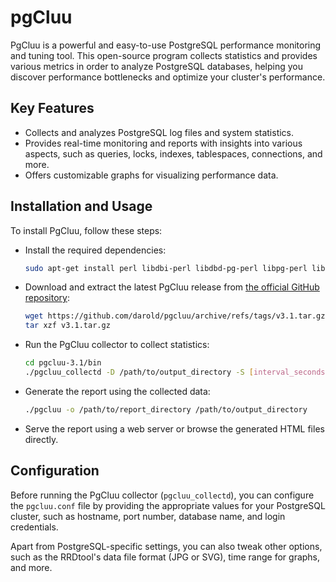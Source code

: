 # pgCluu

PgCluu is a powerful and easy-to-use PostgreSQL performance monitoring and tuning tool. This open-source program collects statistics and provides various metrics in order to analyze PostgreSQL databases, helping you discover performance bottlenecks and optimize your cluster's performance.

## Key Features

- Collects and analyzes PostgreSQL log files and system statistics.
- Provides real-time monitoring and reports with insights into various aspects, such as queries, locks, indexes, tablespaces, connections, and more.
- Offers customizable graphs for visualizing performance data.

## Installation and Usage

To install PgCluu, follow these steps:

- Install the required dependencies:
   ```bash
   sudo apt-get install perl libdbi-perl libdbd-pg-perl libpg-perl libjson-perl rrdtool librrds-perl
   ```
- Download and extract the latest PgCluu release from [the official GitHub repository](https://github.com/darold/pgcluu/releases):
   ```bash
   wget https://github.com/darold/pgcluu/archive/refs/tags/v3.1.tar.gz
   tar xzf v3.1.tar.gz
   ```
- Run the PgCluu collector to collect statistics:
   ```bash
   cd pgcluu-3.1/bin
   ./pgcluu_collectd -D /path/to/output_directory -S [interval_seconds] -W [history_days] -C /path/to/pgcluu.conf
   ```
- Generate the report using the collected data:
   ```bash
   ./pgcluu -o /path/to/report_directory /path/to/output_directory
   ```
- Serve the report using a web server or browse the generated HTML files directly.

## Configuration

Before running the PgCluu collector (`pgcluu_collectd`), you can configure the `pgcluu.conf` file by providing the appropriate values for your PostgreSQL cluster, such as hostname, port number, database name, and login credentials.

Apart from PostgreSQL-specific settings, you can also tweak other options, such as the RRDtool's data file format (JPG or SVG), time range for graphs, and more.